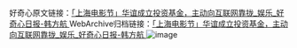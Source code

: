 好奇心原文链接：[「上海电影节」华谊成立投资基金，主动向互联网靠拢_娱乐_好奇心日报-韩方航 ](https://www.qdaily.com/articles/10898.html)
WebArchive归档链接：[「上海电影节」华谊成立投资基金，主动向互联网靠拢_娱乐_好奇心日报-韩方航 ](http://web.archive.org/web/20190623163355/https://www.qdaily.com/articles/10898.html)
![image](http://ww3.sinaimg.cn/large/007d5XDply1g3wce1n90fj30u036sb29)